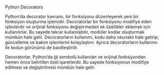 Python Decorators

Python’da decorator kavramı, bir fonksiyonu düzenleyerek yeni bir fonksiyon oluşturma işlemidir. 
Decoratorlar bir fonksiyonu modifiye eden işlevlerdir ve orijinal fonksiyonu değiştirmeden ek özellikler eklemek için kullanılırlar. 
Bu sayede tekrar kullanılabilir, modüler kodlar oluşturmak mümkün hale gelir. 
Decoratorların kullanımı, kodu daha okunaklı hale getirip, güncelleme ve bakım işlemlerini kolaylaştırır. 
Ayrıca decoratorların kullanımı ile kodun görünümü de basitleştirilir.

Decoratorlar, Python’da @ sembolü kullanılan ve orijinal fonksiyondan hemen önce belirtilen özel işaretlerdir. 
Bu sayede fonksiyonun modifiye edilmesi ve değiştirilmesi mümkün hale gelir.

